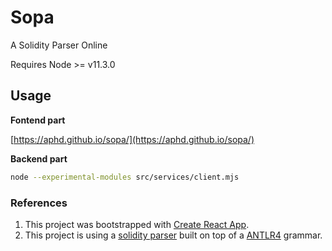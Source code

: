# Sopa
A Solidity Parser Online

Requires Node >= v11.3.0

## Usage


**Fontend part**

[https://aphd.github.io/sopa/](https://aphd.github.io/sopa/)

**Backend part**

```bash
node --experimental-modules src/services/client.mjs
```

### References 
1. This project was bootstrapped with [Create React App](https://github.com/facebook/create-react-app).
3. This project is using a [solidity parser](https://github.com/federicobond/solidity-parser-antlr) built on top of a [ANTLR4](https://github.com/antlr/antlr4) grammar.
